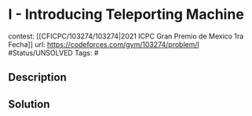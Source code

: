 # I - Introducing Teleporting Machine

contest: [[CFICPC/103274/103274|2021 ICPC Gran Premio de Mexico 1ra Fecha]]
url: https://codeforces.com/gym/103274/problem/I
#Status/UNSOLVED
Tags: #

## Description

## Solution


